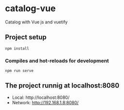 # catalog-vue
Catalog with Vue js and vuetify

## Project setup
```
npm install
```

### Compiles and hot-reloads for development
```
npm run serve
```

## The project runnig at localhost:8080
- Local:   http://localhost:8080/
- Network: http://192.168.1.8:8080/
